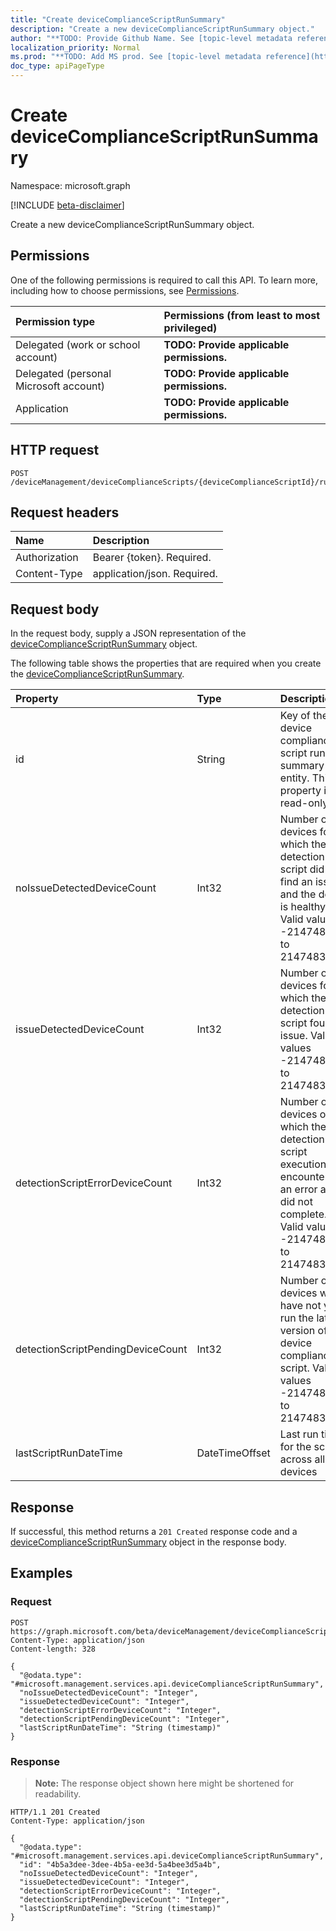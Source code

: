 ```yaml
---
title: "Create deviceComplianceScriptRunSummary"
description: "Create a new deviceComplianceScriptRunSummary object."
author: "**TODO: Provide Github Name. See [topic-level metadata reference](https://msgo.azurewebsites.net/add/document/guidelines/metadata.html#topic-level-metadata)**"
localization_priority: Normal
ms.prod: "**TODO: Add MS prod. See [topic-level metadata reference](https://msgo.azurewebsites.net/add/document/guidelines/metadata.html#topic-level-metadata)**"
doc_type: apiPageType
---
```


# Create deviceComplianceScriptRunSummary
Namespace: microsoft.graph

[!INCLUDE [beta-disclaimer](../../includes/beta-disclaimer.md)]

Create a new deviceComplianceScriptRunSummary object.

## Permissions
One of the following permissions is required to call this API. To learn more, including how to choose permissions, see [Permissions](/graph/permissions-reference).

|Permission type|Permissions (from least to most privileged)|
|:---|:---|
|Delegated (work or school account)|**TODO: Provide applicable permissions.**|
|Delegated (personal Microsoft account)|**TODO: Provide applicable permissions.**|
|Application|**TODO: Provide applicable permissions.**|

## HTTP request

<!-- {
  "blockType": "ignored"
}
-->
``` http
POST /deviceManagement/deviceComplianceScripts/{deviceComplianceScriptId}/runSummary
```

## Request headers
|Name|Description|
|:---|:---|
|Authorization|Bearer {token}. Required.|
|Content-Type|application/json. Required.|

## Request body
In the request body, supply a JSON representation of the [deviceComplianceScriptRunSummary](../resources/devicecompliancescriptrunsummary.md) object.

The following table shows the properties that are required when you create the [deviceComplianceScriptRunSummary](../resources/devicecompliancescriptrunsummary.md).

|Property|Type|Description|
|:---|:---|:---|
|id|String|Key of the device compliance script run summary entity. This property is read-only.|
|noIssueDetectedDeviceCount|Int32|Number of devices for which the detection script did not find an issue and the device is healthy. Valid values -2147483648 to 2147483647|
|issueDetectedDeviceCount|Int32|Number of devices for which the detection script found an issue. Valid values -2147483648 to 2147483647|
|detectionScriptErrorDeviceCount|Int32|Number of devices on which the detection script execution encountered an error and did not complete. Valid values -2147483648 to 2147483647|
|detectionScriptPendingDeviceCount|Int32|Number of devices which have not yet run the latest version of the device compliance script. Valid values -2147483648 to 2147483647|
|lastScriptRunDateTime|DateTimeOffset|Last run time for the script across all devices|



## Response

If successful, this method returns a `201 Created` response code and a [deviceComplianceScriptRunSummary](../resources/devicecompliancescriptrunsummary.md) object in the response body.

## Examples

### Request
<!-- {
  "blockType": "request",
  "name": "create_devicecompliancescriptrunsummary_from_"
}
-->
``` http
POST https://graph.microsoft.com/beta/deviceManagement/deviceComplianceScripts/{deviceComplianceScriptId}/runSummary
Content-Type: application/json
Content-length: 328

{
  "@odata.type": "#microsoft.management.services.api.deviceComplianceScriptRunSummary",
  "noIssueDetectedDeviceCount": "Integer",
  "issueDetectedDeviceCount": "Integer",
  "detectionScriptErrorDeviceCount": "Integer",
  "detectionScriptPendingDeviceCount": "Integer",
  "lastScriptRunDateTime": "String (timestamp)"
}
```


### Response
>**Note:** The response object shown here might be shortened for readability.
<!-- {
  "blockType": "response",
  "truncated": true,
  "@odata.type": "microsoft.management.services.api.deviceComplianceScriptRunSummary"
}
-->
``` http
HTTP/1.1 201 Created
Content-Type: application/json

{
  "@odata.type": "#microsoft.management.services.api.deviceComplianceScriptRunSummary",
  "id": "4b5a3dee-3dee-4b5a-ee3d-5a4bee3d5a4b",
  "noIssueDetectedDeviceCount": "Integer",
  "issueDetectedDeviceCount": "Integer",
  "detectionScriptErrorDeviceCount": "Integer",
  "detectionScriptPendingDeviceCount": "Integer",
  "lastScriptRunDateTime": "String (timestamp)"
}
```

